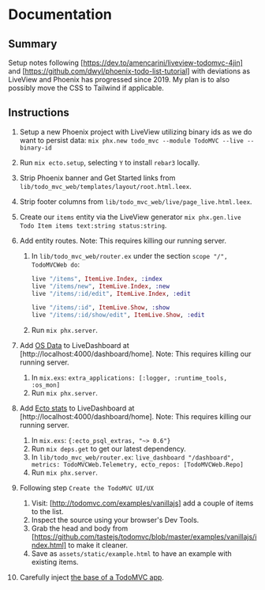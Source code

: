 # Documentation

## Summary

Setup notes following [https://dev.to/amencarini/liveview-todomvc-4jin] and [https://github.com/dwyl/phoenix-todo-list-tutorial] with deviations as LiveView and Phoenix has progressed since 2019. My plan is to also possibly move the CSS to Tailwind if applicable.

## Instructions

1. Setup a new Phoenix project with LiveView utilizing binary ids as we do want to persist data: `mix phx.new todo_mvc --module TodoMVC --live --binary-id`
2. Run `mix ecto.setup`, selecting `Y` to install `rebar3` locally.
3. Strip Phoenix banner and Get Started links from `lib/todo_mvc_web/templates/layout/root.html.leex`.
4. Strip footer columns from `lib/todo_mvc_web/live/page_live.html.leex`.
5. Create our `items` entity via the LiveView generator `mix phx.gen.live Todo Item items text:string status:string`.
6. Add entity routes. Note: This requires killing our running server.
   1. In `lib/todo_mvc_web/router.ex` under the section `scope "/", TodoMVCWeb do`:
      ```elixir
      live "/items", ItemLive.Index, :index
      live "/items/new", ItemLive.Index, :new
      live "/items/:id/edit", ItemLive.Index, :edit

      live "/items/:id", ItemLive.Show, :show
      live "/items/:id/show/edit", ItemLive.Show, :edit
      ```
   2. Run `mix phx.server`.

7. Add [OS Data](https://hexdocs.pm/phoenix_live_dashboard/os_mon.html) to LiveDashboard at [http://localhost:4000/dashboard/home]. Note: This requires killing our running server.
   1. In `mix.exs`: `extra_applications: [:logger, :runtime_tools, :os_mon]`
   2. Run `mix phx.server`.
8. Add [Ecto stats](https://hexdocs.pm/phoenix_live_dashboard/ecto_stats.html) to LiveDashboard at [http://localhost:4000/dashboard/home]. Note: This requires killing our running server.
   1. In `mix.exs`: `{:ecto_psql_extras, "~> 0.6"}`
   2. Run `mix deps.get` to get our latest dependency.
   3. In `lib/todo_mvc_web/router.ex`: `live_dashboard "/dashboard", metrics: TodoMVCWeb.Telemetry, ecto_repos: [TodoMVCWeb.Repo]`
   4. Run `mix phx.server`.
9. Following step `Create the TodoMVC UI/UX`
   1. Visit: [http://todomvc.com/examples/vanillajs] add a couple of items to the list.
   2. Inspect the source using your browser's Dev Tools.
   3. Grab the head and body from [https://github.com/tastejs/todomvc/blob/master/examples/vanillajs/index.html] to make it cleaner.
   4. Save as `assets/static/example.html` to have an example with existing items.
10. Carefully inject [the base of a TodoMVC app](https://github.com/tastejs/todomvc/blob/master/examples/vanillajs/index.html).
